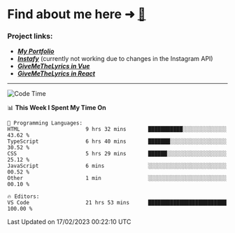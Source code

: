 # Find about me here ➜ [🧑](https://pauabella.dev)

### Project links:
- ***[My Portfolio](https://pauabella.dev)***
- ***[Instafy](https://instafy.me)*** (currently not working due to changes in the Instagram API)
- ***[GiveMeTheLyrics in Vue](https://lyrics.pauabella.dev)***
- ***[GiveMeTheLyrics in React](https://pauabella.dev/GiveMeTheLyrics)***

---
<!--START_SECTION:waka-->
![Code Time](http://img.shields.io/badge/Code%20Time-1%2C893%20hrs%2031%20mins-blue)

📊 **This Week I Spent My Time On** 

```text
💬 Programming Languages: 
HTML                     9 hrs 32 mins       ███████████░░░░░░░░░░░░░░   43.62 % 
TypeScript               6 hrs 40 mins       ███████░░░░░░░░░░░░░░░░░░   30.52 % 
CSS                      5 hrs 29 mins       ██████░░░░░░░░░░░░░░░░░░░   25.12 % 
JavaScript               6 mins              ░░░░░░░░░░░░░░░░░░░░░░░░░   00.52 % 
Other                    1 min               ░░░░░░░░░░░░░░░░░░░░░░░░░   00.10 % 

🔥 Editors: 
VS Code                  21 hrs 53 mins      █████████████████████████   100.00 % 

```


 Last Updated on 17/02/2023 00:22:10 UTC
<!--END_SECTION:waka-->
